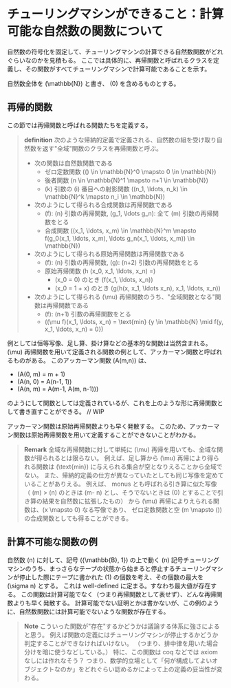 # チューリングマシンができること：計算可能な自然数の関数について
自然数の符号化を固定して、チューリングマシンの計算できる自然数関数がどれぐらいなのかを見積もる。
ここでは具体的に、再帰関数と呼ばれるクラスを定義し、その関数がすべてチューリングマシンで計算可能であることを示す。

自然数全体を \(\mathbb{N}\) と書き、 \(0\) を含めるものとする。

## 再帰的関数
この節では再帰関数と呼ばれる関数たちを定義する。

> **definition**
> 次のような帰納的定義で定義される、自然数の組を受け取り自然数を返す"全域"関数のクラスを再帰関数と呼ぶ。
> - 次の関数は自然数関数である
>   - ゼロ定数関数 \(() \in \mathbb{N}^0 \mapsto 0 \in \mathbb{N}\)
>   - 後者関数 \(n \in \mathbb{N}^1 \mapsto n+1 \in \mathbb{N}\)
>   - \(k\) 引数の \(i\) 番目への射影関数 \((n_1, \ldots, n_k) \in \mathbb{N}^k \mapsto n_i \in \mathbb{N}\)
> - 次のようにして得られる合成関数は再帰関数である
>   - \(f\): \(n\) 引数の再帰関数, \(g_1, \ldots g_n\): 全て \(m\) 引数の再帰関数をとる
>   - 合成関数 \((x_1, \ldots, x_m) \in \mathbb{N}^m \mapsto f(g_0(x_1, \ldots, x_m), \ldots g_n(x_1, \ldots, x_m)) \in \mathbb{N}\)
> - 次のようにして得られる原始再帰関数は再帰関数である
>   - \(f\): \(n\) 引数の再帰関数, \(g\): \(n+2\) 引数の再帰関数をとる
>   - 原始再帰関数 \(h (x_0, x_1, \ldots, x_n) =\)
>       - \(x_0 = 0\) のとき \(f(x_1, \ldots, x_n)\)
>       - \(x_0 = 1 + x\) のとき \(g(h(x, x_1, \ldots x_n), x_1, \ldots, x_n)\)
> - 次のようにして得られる \(\mu\) 再帰関数のうち、"全域関数となる"関数は再帰関数である
>   - \(f\): \(n+1\) 引数の再帰関数をとる
>   - \((\mu f)(x_1, \ldots, x_n) = \text{min} \{y \in \mathbb{N} \mid f(y, x_1, \ldots, x_n) = 0\}\)

例としては恒等写像、足し算、掛け算などの基本的な関数は当然含まれる。
\(\mu\) 再帰関数を用いて定義される関数の例として、アッカーマン関数と呼ばれるものがある。
このアッカーマン関数 \(A(m,n)\) は、

- \(A(0, m) = m + 1\)
- \(A(n, 0) = A(n-1, 1)\)
- \(A(n, m) = A(m-1, A(m, n-1))\)

のようにして関数としては定義されているが、これを上のような形に再帰関数として書き直すことができる。
// WIP

アッカーマン関数は原始再帰関数よりも早く発散する。
このため、アッカーマン関数は原始再帰関数を用いて定義することができないことがわかる。

> **Remark**
> 全域な再帰関数に対して単純に \(\mu\) 再帰を用いても、全域な関数が得られるとは限らない。
> 例えば、足し算から \(\mu\) 再帰により得られる関数は \(\text{min}\) に与えられる集合が空となりえることから全域でない。
> また、帰納的定義の仕方が異なっていたとしても同じ写像を定めていることがありえる。
> 例えば、 monus とも呼ばれる引き算に似た写像
>（ \(m\) > \(n\) のときは \(m- n\) とし、そうでないときは \(0\) とすることで引き算の結果を自然数に拡張したもの）
> から \(\mu\) 再帰によりえられる関数は、\(x \mapsto 0\) なる写像であり、
> ゼロ定数関数と空 \(m \mapsto ()\) の合成関数としても得ることができる。

## 計算不可能な関数の例
自然数 \(n\) に対して、記号 \(\{\mathbb{B}, 1}\) の上で動く \(n\) 記号チューリングマシンのうち、まっさらなテープの状態から始まると停止するチューリングマシンが停止した際にテープに書かれた \(1\) の個数を考え、その個数の最大を \(\sigma n\) とする。
これは well-defined に定まる。すなわち最大値が存在する。
この関数は計算可能でなく（つまり再帰関数として表せず）、どんな再帰関数よりも早く発散する。
計算可能でない証明とかは書かないが、この例のように、自然数関数には計算可能でないような関数が存在する。

> **Note**
> こういった関数が"存在"するかどうかは議論する体系に強さによると思う。
> 例えば関数の定義にはチューリングマシンが停止するかどうか判定することができなければいけない。
> （つまり、排中律を用いた場合分けを暗に使うなどしている。）
> 特に、この関数は coq などでは axiom なしには作れなそう？
> つまり、数学的立場として「何が構成してよいオブジェクトなのか」をどれぐらい認めるかによって上の定義の妥当性が変わる。
